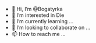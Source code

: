- 👋 Hi, I’m @Bogatyrka
- 👀 I’m interested in Die
- 🌱 I’m currently learning ...
- 💞️ I’m looking to collaborate on ...
- 📫 How to reach me ...

<!---
Bogatyrka/Bogatyrka is a ✨ special ✨ repository because its `README.md` (this file) appears on your GitHub profile.
You can click the Preview link to take a look at your changes.
--->
